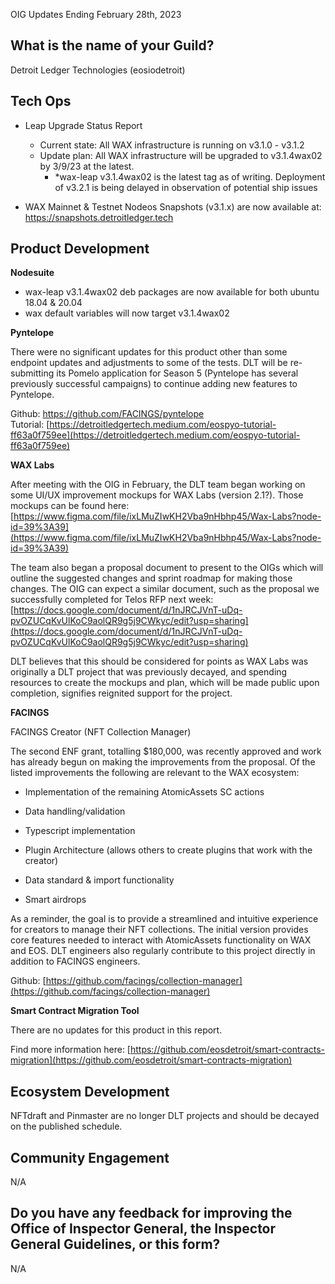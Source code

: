 OIG Updates Ending February 28th, 2023

  

## What is the name of your Guild?

  

Detroit Ledger Technologies (eosiodetroit)

  

## Tech Ops

-   Leap Upgrade Status Report
    -   Current state: All WAX infrastructure is running on v3.1.0 - v3.1.2
    -   Update plan: All WAX infrastructure will be upgraded to v3.1.4wax02 by 3/9/23 at the latest.
	    -   *wax-leap v3.1.4wax02 is the latest tag as of writing. Deployment of v3.2.1 is being delayed in observation of potential ship issues
    

-   WAX Mainnet & Testnet Nodeos Snapshots (v3.1.x) are now available at: https://snapshots.detroitledger.tech
    
## Product Development

**Nodesuite**    
-   wax-leap v3.1.4wax02 deb packages are now available for both ubuntu 18.04 & 20.04
-   wax default variables will now target v3.1.4wax02
    

**Pyntelope**

There were no significant updates for this product other than some endpoint updates and adjustments to some of the tests. DLT will be re-submitting its Pomelo application for Season 5 (Pyntelope has several previously successful campaigns) to continue adding new features to Pyntelope.

  

Github: https://github.com/FACINGS/pyntelope  
Tutorial: [https://detroitledgertech.medium.com/eospyo-tutorial-ff63a0f759ee](https://detroitledgertech.medium.com/eospyo-tutorial-ff63a0f759ee)

  

**WAX Labs**

  

After meeting with the OIG in February, the DLT team began working on some UI/UX improvement mockups for WAX Labs (version 2.1?). Those mockups can be found here: [https://www.figma.com/file/ixLMuZIwKH2Vba9nHbhp45/Wax-Labs?node-id=39%3A39](https://www.figma.com/file/ixLMuZIwKH2Vba9nHbhp45/Wax-Labs?node-id=39%3A39)

  
The team also began a proposal document to present to the OIGs which will outline the suggested changes and sprint roadmap for making those changes. The OIG can expect a similar document, such as the proposal we successfully completed for Telos RFP next week: [https://docs.google.com/document/d/1nJRCJVnT-uDq-pvOZUCqKvUlKoC9aolQR9g5j9CWkyc/edit?usp=sharing](https://docs.google.com/document/d/1nJRCJVnT-uDq-pvOZUCqKvUlKoC9aolQR9g5j9CWkyc/edit?usp=sharing)

  

DLT believes that this should be considered for points as WAX Labs was originally a DLT project that was previously decayed, and spending resources to create the mockups and plan, which will be made public upon completion, signifies reignited support for the project.

  

**FACINGS**

  

FACINGS Creator (NFT Collection Manager)

  

The second ENF grant, totalling $180,000, was recently approved and work has already begun on making the improvements from the proposal. Of the listed improvements the following are relevant to the WAX ecosystem:  
  

-   Implementation of the remaining AtomicAssets SC actions
    
-   Data handling/validation
    
-   Typescript implementation
    
-   Plugin Architecture (allows others to create plugins that work with the creator)
    
-   Data standard & import functionality
    
-   Smart airdrops
    

  

As a reminder, the goal is to provide a streamlined and intuitive experience for creators to manage their NFT collections. The initial version provides core features needed to interact with AtomicAssets functionality on WAX and EOS. DLT engineers also regularly contribute to this project directly in addition to FACINGS engineers.

  

Github: [https://github.com/facings/collection-manager](https://github.com/facings/collection-manager)

  

**Smart Contract Migration Tool**

  

There are no updates for this product in this report.

  

Find more information here: [https://github.com/eosdetroit/smart-contracts-migration](https://github.com/eosdetroit/smart-contracts-migration)

  

## Ecosystem Development

  

NFTdraft and Pinmaster are no longer DLT projects and should be decayed on the published schedule.

  

## Community Engagement

  

N/A

  

## Do you have any feedback for improving the Office of Inspector General, the Inspector General Guidelines, or this form?

  

N/A
